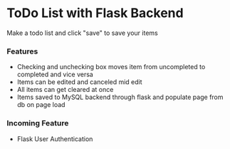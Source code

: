 # ToDo List with Flask Backend
Make a todo list and click "save" to save your items

### Features
- Checking and unchecking box moves item from uncompleted to completed and vice versa
- Items can be edited and canceled mid edit
- All items can get cleared at once
- Items saved to MySQL backend through flask and populate page from db on page load

### Incoming Feature
- Flask User Authentication
